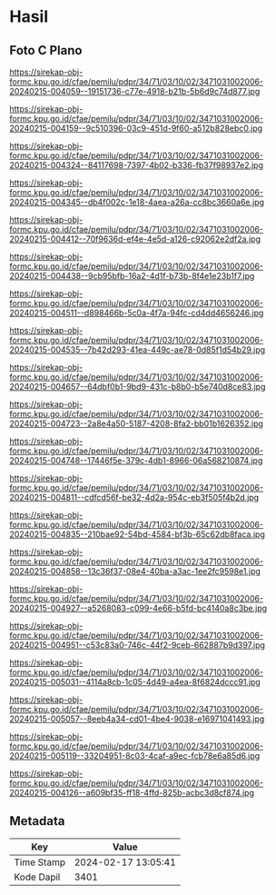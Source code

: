 # Hasil

## Foto C Plano

https://sirekap-obj-formc.kpu.go.id/cfae/pemilu/pdpr/34/71/03/10/02/3471031002006-20240215-004059--19151736-c77e-4918-b21b-5b6d9c74d877.jpg

https://sirekap-obj-formc.kpu.go.id/cfae/pemilu/pdpr/34/71/03/10/02/3471031002006-20240215-004159--9c510396-03c9-451d-9f60-a512b828ebc0.jpg

https://sirekap-obj-formc.kpu.go.id/cfae/pemilu/pdpr/34/71/03/10/02/3471031002006-20240215-004324--84117698-7397-4b02-b336-fb37f98937e2.jpg

https://sirekap-obj-formc.kpu.go.id/cfae/pemilu/pdpr/34/71/03/10/02/3471031002006-20240215-004345--db4f002c-1e18-4aea-a26a-cc8bc3660a6e.jpg

https://sirekap-obj-formc.kpu.go.id/cfae/pemilu/pdpr/34/71/03/10/02/3471031002006-20240215-004412--70f9636d-ef4e-4e5d-a126-c92062e2df2a.jpg

https://sirekap-obj-formc.kpu.go.id/cfae/pemilu/pdpr/34/71/03/10/02/3471031002006-20240215-004438--9cb95bfb-16a2-4d1f-b73b-8f4e1e23b1f7.jpg

https://sirekap-obj-formc.kpu.go.id/cfae/pemilu/pdpr/34/71/03/10/02/3471031002006-20240215-004511--d898466b-5c0a-4f7a-94fc-cd4dd4656246.jpg

https://sirekap-obj-formc.kpu.go.id/cfae/pemilu/pdpr/34/71/03/10/02/3471031002006-20240215-004535--7b42d293-41ea-449c-ae78-0d85f1d54b29.jpg

https://sirekap-obj-formc.kpu.go.id/cfae/pemilu/pdpr/34/71/03/10/02/3471031002006-20240215-004657--64dbf0b1-9bd9-431c-b8b0-b5e740d8ce83.jpg

https://sirekap-obj-formc.kpu.go.id/cfae/pemilu/pdpr/34/71/03/10/02/3471031002006-20240215-004723--2a8e4a50-5187-4208-8fa2-bb01b1626352.jpg

https://sirekap-obj-formc.kpu.go.id/cfae/pemilu/pdpr/34/71/03/10/02/3471031002006-20240215-004748--17446f5e-379c-4db1-8966-06a568210874.jpg

https://sirekap-obj-formc.kpu.go.id/cfae/pemilu/pdpr/34/71/03/10/02/3471031002006-20240215-004811--cdfcd56f-be32-4d2a-954c-eb3f505f4b2d.jpg

https://sirekap-obj-formc.kpu.go.id/cfae/pemilu/pdpr/34/71/03/10/02/3471031002006-20240215-004835--210bae92-54bd-4584-bf3b-65c62db8faca.jpg

https://sirekap-obj-formc.kpu.go.id/cfae/pemilu/pdpr/34/71/03/10/02/3471031002006-20240215-004858--13c36f37-08e4-40ba-a3ac-1ee2fc9598e1.jpg

https://sirekap-obj-formc.kpu.go.id/cfae/pemilu/pdpr/34/71/03/10/02/3471031002006-20240215-004927--a5268083-c099-4e66-b5fd-bc4140a8c3be.jpg

https://sirekap-obj-formc.kpu.go.id/cfae/pemilu/pdpr/34/71/03/10/02/3471031002006-20240215-004951--c53c83a0-746c-44f2-9ceb-662887b9d397.jpg

https://sirekap-obj-formc.kpu.go.id/cfae/pemilu/pdpr/34/71/03/10/02/3471031002006-20240215-005031--4114a8cb-1c05-4d49-a4ea-8f6824dccc91.jpg

https://sirekap-obj-formc.kpu.go.id/cfae/pemilu/pdpr/34/71/03/10/02/3471031002006-20240215-005057--8eeb4a34-cd01-4be4-9038-e16971041493.jpg

https://sirekap-obj-formc.kpu.go.id/cfae/pemilu/pdpr/34/71/03/10/02/3471031002006-20240215-005119--33204951-8c03-4caf-a9ec-fcb78e6a85d6.jpg

https://sirekap-obj-formc.kpu.go.id/cfae/pemilu/pdpr/34/71/03/10/02/3471031002006-20240215-004126--a609bf35-ff18-4ffd-825b-acbc3d8cf874.jpg


## Metadata

| Key        | Value               |
| ---------- | ------------------- |
| Time Stamp | 2024-02-17 13:05:41 |
| Kode Dapil | 3401                |



